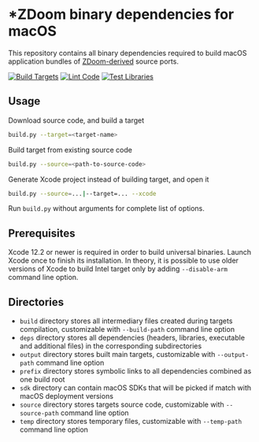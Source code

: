 # *ZDoom binary dependencies for macOS

This repository contains all binary dependencies required to build macOS application bundles of [ZDoom-derived](https://zdoom.org) source ports.

[![Build Targets](https://github.com/ZDoom/zdoom-macos-deps/actions/workflows/build.yml/badge.svg)](https://github.com/ZDoom/zdoom-macos-deps/actions/workflows/build.yml)
[![Lint Code](https://github.com/ZDoom/zdoom-macos-deps/actions/workflows/lint.yml/badge.svg)](https://github.com/ZDoom/zdoom-macos-deps/actions/workflows/lint.yml)
[![Test Libraries](https://github.com/ZDoom/zdoom-macos-deps/actions/workflows/test.yml/badge.svg)](https://github.com/ZDoom/zdoom-macos-deps/actions/workflows/test.yml)

## Usage

Download source code, and build a target

```sh
build.py --target=<target-name>
```

Build target from existing source code

```sh
build.py --source=<path-to-source-code>
```

Generate Xcode project instead of building target, and open it

```sh
build.py --source=...|--target=... --xcode
```

Run `build.py` without arguments for complete list of options.

## Prerequisites

Xcode 12.2 or newer is required in order to build universal binaries. Launch Xcode once to finish its installation. In theory, it is possible to use older versions of Xcode to build Intel target only by adding `--disable-arm` command line option.

## Directories

* `build` directory stores all intermediary files created during targets compilation, customizable with `--build-path` command line option
* `deps` directory stores all dependencies (headers, libraries, executable and additional files) in the corresponding subdirectories
* `output` directory stores built main targets, customizable with `--output-path` command line option
* `prefix` directory stores symbolic links to all dependencies combined as one build root
* `sdk` directory can contain macOS SDKs that will be picked if match with macOS deployment versions
* `source` directory stores targets source code, customizable with `--source-path` command line option
* `temp` directory stores temporary files, customizable with `--temp-path` command line option
